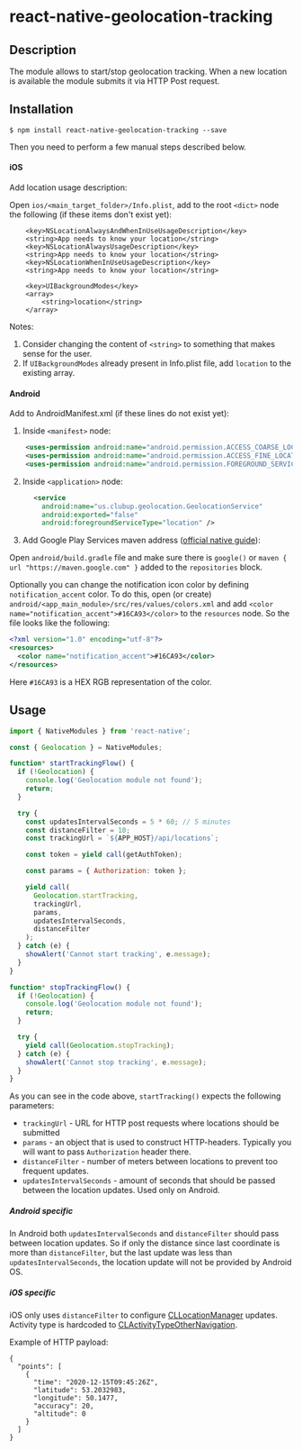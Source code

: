 # react-native-geolocation-tracking

## Description
The module allows to start/stop geolocation tracking. When a new location is available the module submits it via HTTP Post request.

## Installation
`$ npm install react-native-geolocation-tracking --save`

Then you need to perform a few manual steps described below.
#### iOS
Add location usage description: 

Open `ios/<main_target_folder>/Info.plist`, add to the root `<dict>` node the following (if these items don't exist yet):
```
	<key>NSLocationAlwaysAndWhenInUseUsageDescription</key>
	<string>App needs to know your location</string>
	<key>NSLocationAlwaysUsageDescription</key>
	<string>App needs to know your location</string>
	<key>NSLocationWhenInUseUsageDescription</key>
	<string>App needs to know your location</string>
	
	<key>UIBackgroundModes</key>
	<array>
		<string>location</string>
	</array>
```
Notes: 
1. Consider changing the content of `<string>` to something that makes sense for the user.
2. If `UIBackgroundModes` already present in Info.plist file, add `location` to the existing array.

#### Android
Add to AndroidManifest.xml (if these lines do not exist yet):

1. Inside `<manifest>` node: 
```xml
    <uses-permission android:name="android.permission.ACCESS_COARSE_LOCATION"/>
    <uses-permission android:name="android.permission.ACCESS_FINE_LOCATION"/>
    <uses-permission android:name="android.permission.FOREGROUND_SERVICE" />
```
2. Inside `<application>` node:
```xml
      <service
        android:name="us.clubup.geolocation.GeolocationService"
        android:exported="false"
        android:foregroundServiceType="location" />
```
3. Add Google Play Services maven address ([official native guide](https://developers.google.com/android/guides/setup)):

Open `android/build.gradle` file and make sure there is `google()` or `maven { url "https://maven.google.com" }` added to the `repositories` block.

Optionally you can change the notification icon color by defining `notification_accent` color. To do this, open (or create)  `android/<app_main_module>/src/res/values/colors.xml` and add `<color name="notification_accent">#16CA93</color>` to the `resources` node. So the file looks like the following:
```xml
<?xml version="1.0" encoding="utf-8"?>
<resources>
  <color name="notification_accent">#16CA93</color>
</resources>
```
Here `#16CA93` is a HEX RGB representation of the color.

## Usage
```javascript
import { NativeModules } from 'react-native';

const { Geolocation } = NativeModules;

function* startTrackingFlow() {
  if (!Geolocation) {
    console.log('Geolocation module not found');
    return;
  }

  try {
    const updatesIntervalSeconds = 5 * 60; // 5 minutes
    const distanceFilter = 10;
    const trackingUrl = `${APP_HOST}/api/locations`;

    const token = yield call(getAuthToken);

    const params = { Authorization: token };

    yield call(
      Geolocation.startTracking,
      trackingUrl,
      params,
      updatesIntervalSeconds,
      distanceFilter
    );
  } catch (e) {
    showAlert('Cannot start tracking', e.message);
  }
}

function* stopTrackingFlow() {
  if (!Geolocation) {
    console.log('Geolocation module not found');
    return;
  }

  try {
    yield call(Geolocation.stopTracking);
  } catch (e) {
    showAlert('Cannot stop tracking', e.message);
  }
}  
```

As you can see in the code above, `startTracking()` expects the following parameters:
- `trackingUrl` - URL for HTTP post requests where locations should be submitted
- `params` - an object that is used to construct HTTP-headers. Typically you will want to pass `Authorization` header there.
- `distanceFilter` - number of meters between locations to prevent too frequent updates.
- `updatesIntervalSeconds` - amount of seconds that should be passed between the location updates. Used only on Android.

##### Android specific
In Android both `updatesIntervalSeconds` and `distanceFilter` should pass between location updates. So if only the distance since last coordinate is more than `distanceFilter`, but the last update was less than `updatesIntervalSeconds`, the location update will not be provided by Android OS.

##### iOS specific
iOS only uses `distanceFilter` to configure [CLLocationManager](https://developer.apple.com/documentation/corelocation/cllocationmanager) updates. Activity type is hardcoded to [CLActivityTypeOtherNavigation](https://developer.apple.com/documentation/corelocation/clactivitytype/othernavigation).
      

Example of HTTP payload:
```
{
  "points": [
    {
      "time": "2020-12-15T09:45:26Z",
      "latitude": 53.2032983,
      "longitude": 50.1477,
      "accuracy": 20,
      "altitude": 0
    }
  ]
}
```

